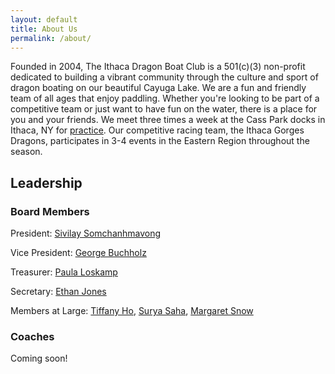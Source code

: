 ```yaml
---
layout: default
title: About Us
permalink: /about/
---
```


Founded in 2004, The Ithaca Dragon Boat Club is a 501(c)(3) non-profit dedicated to building a vibrant community through the culture and sport of dragon boating on our beautiful Cayuga Lake. We are a fun and friendly team of all ages that enjoy paddling. Whether you're looking to be part of a competitive team or just want to have fun on the water, there is a place for you and your friends. We meet three times a week at the Cass Park docks in Ithaca, NY for [practice](/practices/). Our competitive racing team, the Ithaca Gorges Dragons, participates in 3-4 events in the Eastern Region throughout the season. 


## Leadership

### Board Members

President: [Sivilay Somchanhmavong](mailto:ssomchanhmavong@ithacadragonboat.net)

Vice President: [George Buchholz](mailto:gbuchholz@ithacadragonboat.net)

Treasurer: [Paula Loskamp](mailto:ploskamp@ithacadragonboat.net)

Secretary: [Ethan Jones](mailto:ejones@ithacadragonboat.net)

Members at Large: [Tiffany Ho](mailto:tho@ithacadragonboat.net), [Surya Saha](mailto:ssaha@ithacadragonboat.net), [Margaret Snow](mailto:msnow@ithacadragonboat.net)

### Coaches

Coming soon!